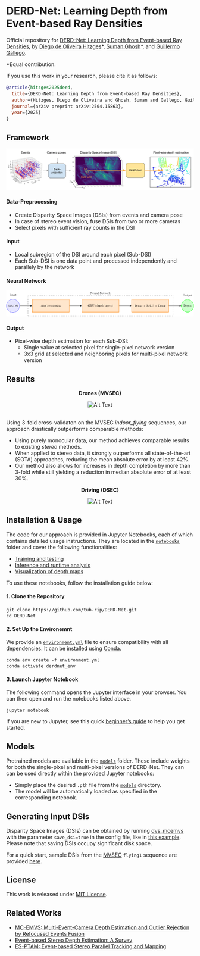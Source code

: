 # DERD-Net: Learning Depth from Event-based Ray Densities

Official repository for [DERD-Net: Learning Depth from Event-based Ray Densities](https://arxiv.org/pdf/2504.15863), by [Diego de Oliveira Hitzges](https://www.linkedin.com/in/diego-de-oliveira-hitzges-410943276/)\*, [Suman Ghosh](https://www.linkedin.com/in/suman-ghosh-a8762576/)\*, and [Guillermo Gallego](https://sites.google.com/view/guillermogallego).

\*Equal contribution.

<!--## [Paper](https://arxiv.org/pdf/2504.15863) | [Video]() --->

If you use this work in your research, please cite it as follows:

```bibtex
@article{hitzges2025derd,
  title={DERD-Net: Learning Depth from Event-based Ray Densities},
  author={Hitzges, Diego de Oliveira and Ghosh, Suman and Gallego, Guillermo},
  journal={arXiv preprint arXiv:2504.15863},
  year={2025}
}
```

## Framework

<div align="center">
  <img src="assets/system_pipeline_thicker_arrows.png" alt="Alt Text">
</div>

#### Data-Preprocessing

- Create Disparity Space Images (DSIs) from events and camera pose
- In case of stereo event vision, fuse DSIs from two or more cameras
- Select pixels with sufficient ray counts in the DSI

#### Input

- Local subregion of the DSI around each pixel (Sub-DSI)
- Each Sub-DSI is one data point and processed independently and parallely by the network

#### Neural Network

<div align="center">
  <img src="assets/neural_net.png" alt="Alt Text">
</div>

#### Output

- Pixel-wise depth estimation for each Sub-DSI:
  - Single value at selected pixel for single-pixel network version
  - 3x3 grid at selected and neighboring pixels for multi-pixel network version

## Results
<p align="center">
  <strong>Drones (MVSEC)</strong>
</p>

<div align="center">
  <img src="assets/derdnet_mvsec_results.gif" alt="Alt Text">
</div>
<br>

Using 3-fold cross-validaton on the MVSEC <em>indoor_flying</em> sequences, our approach drastically outperforms comparable methods:

- Using purely monocular data, our method achieves comparable results to existing _stereo_ methods.
- When applied to stereo data, it strongly outperforms all state-of-the-art (SOTA) approaches, reducing the mean absolute error by at least 42%.
- Our method also allows for increases in depth completion by more than 3-fold while still yielding a reduction in median absolute error of at least 30%.

<p align="center">
  <strong>Driving (DSEC)</strong>
</p>
<div align="center">
  <img src="assets/derdnet_dsec_results.gif" alt="Alt Text">
</div>
<!--
<div align="center">
  <img src="assets/grid.png" alt="Alt Text">
</div>
-->

<!--Superiority in performance of our method was further confirmed by retraining and testing on the DSEC sequence <em>zurich_city_04a</em>.--->

## Installation & Usage

The code for our approach is provided in Jupyter Notebooks, each of which contains detailed usage instructions. They are located in the [`notebooks`](https://github.com/tub-rip/DERD-Net/tree/main/notebooks) folder and cover the following functionalities:

- [Training and testing](https://github.com/tub-rip/DERD-Net/blob/main/notebooks/Training_and_Testing.ipynb)
- [Inference and runtime analysis](https://github.com/tub-rip/DERD-Net/blob/main/notebooks/Inference.ipynb)
- [Visualization of depth maps](https://github.com/tub-rip/DERD-Net/blob/main/notebooks/Visualization.ipynb)

To use these notebooks, follow the installation guide below:

#### 1. Clone the Repository
```
git clone https://github.com/tub-rip/DERD-Net.git
cd DERD-Net
```

#### 2. Set Up the Environemnt

We provide an [`environment.yml`](https://github.com/tub-rip/DERD-Net/blob/main/environment.yml) file to ensure compatibility with all dependencies. It can be installed using [Conda](https://docs.conda.io/projects/conda/en/stable/user-guide/getting-started.html).

```
conda env create -f environment.yml
conda activate derdnet_env
```

#### 3. Launch Jupyter Notebook

The following command opens the Jupyter interface in your browser. You can then open and run the notebooks listed above.
```
jupyter notebook
```

If you are new to Jupyter, see this quick [beginner’s guide](https://jupyter-notebook.readthedocs.io/en/stable/notebook.html) to help you get started.

## Models

Pretrained models are available in the [`models`](https://github.com/tub-rip/DERD-Net/tree/main/models) folder. These include weights for both the single-pixel and multi-pixel versions of DERD-Net. They can can be used directly within the provided Jupyter notebooks:

- Simply place the desired `.pth` file from the [`models`](https://github.com/tub-rip/DERD-Net/tree/main/models) directory.
- The model will be automatically loaded as specified in the corresponding notebook.

## Generating Input DSIs
Disparity Space Images (DSIs) can be obtained by running [dvs_mcemvs](https://github.com/tub-rip/dvs_mcemvs) with the parameter `save_dsi=true` in the config file, like in [this&nbsp;example](https://github.com/tub-rip/dvs_mcemvs/tree/main/mapper_emvs_stereo/cfg/upenn_mvsec/mvsec_flying1_full/alg1_with_dsi). Please note that saving DSIs occupy significant disk space.

For a quick start, sample DSIs from the [MVSEC](https://daniilidis-group.github.io/mvsec/) `flying1` sequence are provided [here](https://tubcloud.tu-berlin.de/s/PLPtppqodqBiQYp).

## License
This work is released under [MIT License](LICENSE).

## Related Works

- [MC-EMVS: Multi-Event-Camera Depth Estimation and Outlier Rejection by Refocused Events Fusion](https://github.com/tub-rip/dvs_mcemvs)
- [Event-based Stereo Depth Estimation: A Survey](https://arxiv.org/pdf/2409.17680)
- [ES-PTAM: Event-based Stereo Parallel Tracking and Mapping](https://github.com/tub-rip/ES-PTAM)
